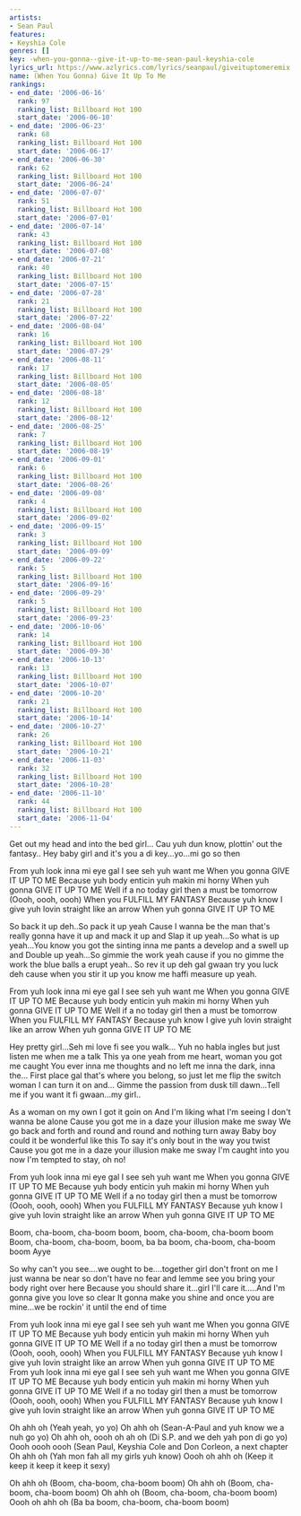 ```yaml
---
artists:
- Sean Paul
features:
- Keyshia Cole
genres: []
key: -when-you-gonna--give-it-up-to-me-sean-paul-keyshia-cole
lyrics_url: https://www.azlyrics.com/lyrics/seanpaul/giveituptomeremix.html
name: (When You Gonna) Give It Up To Me
rankings:
- end_date: '2006-06-16'
  rank: 97
  ranking_list: Billboard Hot 100
  start_date: '2006-06-10'
- end_date: '2006-06-23'
  rank: 68
  ranking_list: Billboard Hot 100
  start_date: '2006-06-17'
- end_date: '2006-06-30'
  rank: 62
  ranking_list: Billboard Hot 100
  start_date: '2006-06-24'
- end_date: '2006-07-07'
  rank: 51
  ranking_list: Billboard Hot 100
  start_date: '2006-07-01'
- end_date: '2006-07-14'
  rank: 43
  ranking_list: Billboard Hot 100
  start_date: '2006-07-08'
- end_date: '2006-07-21'
  rank: 40
  ranking_list: Billboard Hot 100
  start_date: '2006-07-15'
- end_date: '2006-07-28'
  rank: 21
  ranking_list: Billboard Hot 100
  start_date: '2006-07-22'
- end_date: '2006-08-04'
  rank: 16
  ranking_list: Billboard Hot 100
  start_date: '2006-07-29'
- end_date: '2006-08-11'
  rank: 17
  ranking_list: Billboard Hot 100
  start_date: '2006-08-05'
- end_date: '2006-08-18'
  rank: 12
  ranking_list: Billboard Hot 100
  start_date: '2006-08-12'
- end_date: '2006-08-25'
  rank: 7
  ranking_list: Billboard Hot 100
  start_date: '2006-08-19'
- end_date: '2006-09-01'
  rank: 6
  ranking_list: Billboard Hot 100
  start_date: '2006-08-26'
- end_date: '2006-09-08'
  rank: 4
  ranking_list: Billboard Hot 100
  start_date: '2006-09-02'
- end_date: '2006-09-15'
  rank: 3
  ranking_list: Billboard Hot 100
  start_date: '2006-09-09'
- end_date: '2006-09-22'
  rank: 5
  ranking_list: Billboard Hot 100
  start_date: '2006-09-16'
- end_date: '2006-09-29'
  rank: 5
  ranking_list: Billboard Hot 100
  start_date: '2006-09-23'
- end_date: '2006-10-06'
  rank: 14
  ranking_list: Billboard Hot 100
  start_date: '2006-09-30'
- end_date: '2006-10-13'
  rank: 13
  ranking_list: Billboard Hot 100
  start_date: '2006-10-07'
- end_date: '2006-10-20'
  rank: 21
  ranking_list: Billboard Hot 100
  start_date: '2006-10-14'
- end_date: '2006-10-27'
  rank: 26
  ranking_list: Billboard Hot 100
  start_date: '2006-10-21'
- end_date: '2006-11-03'
  rank: 32
  ranking_list: Billboard Hot 100
  start_date: '2006-10-28'
- end_date: '2006-11-10'
  rank: 44
  ranking_list: Billboard Hot 100
  start_date: '2006-11-04'
---
```



Get out my head and into the bed girl... 
Cau yuh dun know, plottin' out the fantasy.. 
Hey baby girl and it's you a di key...yo...mi go so then 


From yuh look inna mi eye gal I see seh yuh want me 
When you gonna GIVE IT UP TO ME 
Because yuh body enticin yuh makin mi horny 
When yuh gonna GIVE IT UP TO ME 
Well if a no today girl then a must be tomorrow (Oooh, oooh, oooh) 
When you FULFILL MY FANTASY 
Because yuh know I give yuh lovin straight like an arrow 
When yuh gonna GIVE IT UP TO ME 

 
So back it up deh..So pack it up yeah 
Cause I wanna be the man that's really gonna have it up and mack it up and 
Slap it up yeah...So what is up yeah...You know you got the sinting inna me pants a develop and a swell up and 
Double up yeah...So gimmie the work yeah cause if you no gimme the work the blue balls a erupt yeah.. 
So rev it up deh gal gwaan try you luck deh cause when you stir it up you know me haffi measure up yeah. 


From yuh look inna mi eye gal I see seh yuh want me 
When you gonna GIVE IT UP TO ME 
Because yuh body enticin yuh makin mi horny 
When yuh gonna GIVE IT UP TO ME 
Well if a no today girl then a must be tomorrow  
When you FULFILL MY FANTASY 
Because yuh know I give yuh lovin straight like an arrow 
When yuh gonna GIVE IT UP TO ME 

 
Hey pretty girl...Seh mi love fi see you walk... 
Yuh no habla ingles but just listen me when me a talk 
This ya one yeah from me heart, woman you got me caught 
You ever inna me thoughts and no left me inna the dark, inna the... 
First place gal that's where you belong, so just let me flip the switch woman I can turn it on and... 
Gimme the passion from dusk till dawn...Tell me if you want it fi gwaan...my girl.. 

 
As a woman on my own I got it goin on 
And I'm liking what I'm seeing I don't wanna be alone 
Cause you got me in a daze your illusion make me sway 
We go back and forth and round and round and nothing turn away 
Baby boy could it be wonderful like this 
To say it's only bout in the way you twist 
Cause you got me in a daze your illusion make me sway 
I'm caught into you now I'm tempted to stay, oh no! 


From yuh look inna mi eye gal I see seh yuh want me 
When you gonna GIVE IT UP TO ME 
Because yuh body enticin yuh makin mi horny 
When yuh gonna GIVE IT UP TO ME 
Well if a no today girl then a must be tomorrow (Oooh, oooh, oooh) 
When you FULFILL MY FANTASY 
Because yuh know I give yuh lovin straight like an arrow 
When yuh gonna GIVE IT UP TO ME 

 
Boom, cha-boom, cha-boom boom, boom, cha-boom, cha-boom boom 
Boom, cha-boom, cha-boom, boom, ba ba boom, cha-boom, cha-boom boom 
Ayye

 
So why can't you see....we ought to be....together girl don't front on me 
I just wanna be near so don't have no fear and lemme see you bring your body right over here 
Because you should share it...girl I'll care it.....And I'm gonna give you love so clear 
It gonna make you shine and once you are mine...we be rockin' it until the end of time 


From yuh look inna mi eye gal I see seh yuh want me 
When you gonna GIVE IT UP TO ME 
Because yuh body enticin yuh makin mi horny 
When yuh gonna GIVE IT UP TO ME 
Well if a no today girl then a must be tomorrow (Oooh, oooh, oooh) 
When you FULFILL MY FANTASY 
Because yuh know I give yuh lovin straight like an arrow 
When yuh gonna GIVE IT UP TO ME 
From yuh look inna mi eye gal I see seh yuh want me 
When you gonna GIVE IT UP TO ME 
Because yuh body enticin yuh makin mi horny 
When yuh gonna GIVE IT UP TO ME 
Well if a no today girl then a must be tomorrow (Oooh, oooh, oooh) 
When you FULFILL MY FANTASY 
Because yuh know I give yuh lovin straight like an arrow 
When yuh gonna GIVE IT UP TO ME 


Oh ahh oh (Yeah yeah, yo yo) 
Oh ahh oh (Sean-A-Paul and yuh know we a nuh go yo) 
Oh ahh oh, oooh oh ah oh (Di S.P. and we deh yah pon di go yo) 
Oooh oooh oooh (Sean Paul, Keyshia Cole and Don Corleon, a next chapter 
Oh ahh oh (Yah mon fah all my girls yuh know) 
Oooh oh ahh oh (Keep it keep it keep it keep it sexy) 

Oh ahh oh (Boom, cha-boom, cha-boom boom) 
Oh ahh oh (Boom, cha-boom, cha-boom boom) 
Oh ahh oh (Boom, cha-boom, cha-boom boom) 
Oooh oh ahh oh (Ba ba boom, cha-boom, cha-boom boom)



